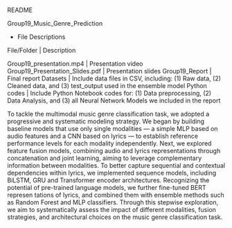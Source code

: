 README

Group19_Music_Genre_Prediction

* File Descriptions

File/Folder 				    | Description

Group19_presentation.mp4		| Presentation video
Group19_Presentation_Slides.pdf	| Presentation slides
Group19_Report			        | Final report
Datasets 				        | Include data files in CSV, including: (1) Raw data, (2) Cleaned data, and (3) test_output used in the ensemble model
Python codes				    | Include Python Notebook codes for: (1) Data preprocessing, (2) Data Analysis, and (3) all Neural Network Models we included in the report

 To tackle the multimodal music genre classification task, we adopted a progressive and
 systematic modeling strategy. We began by building baseline models that use only single
 modalities — a simple MLP based on audio features and a CNN based on lyrics — to
 establish reference performance levels for each modality independently. Next, we explored
 feature fusion models, combining audio and lyrics representations through concatenation and
 joint learning, aiming to leverage complementary information between modalities.
 To better capture sequential and contextual dependencies within lyrics, we implemented
 sequence models, including BiLSTM, GRU and Transformer encoder architectures. Recognizing the potential of pre-trained language models, we further fine-tuned BERT represen
tations of lyrics, and combined them with ensemble methods such as Random Forest and
 MLP classifiers.
 Through this stepwise exploration, we aim to systematically assess the impact of different
 modalities, fusion strategies, and architectural choices on the music genre classification task.
